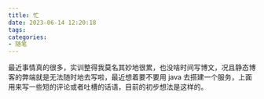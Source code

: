 ```yaml
---
title: 忙
date: 2023-06-14 12:20:18
tags:
categories:
- 随笔
---
```


最近事情真的很多，实训整得我莫名其妙地很累，也没啥时间写博文，况且静态博客的弊端就是无法随时地去写啦，最近想着要不要用 java 去搭建一个服务，上面用来写一些短的评论或者吐槽的话语，目前的初步想法是这样的。



